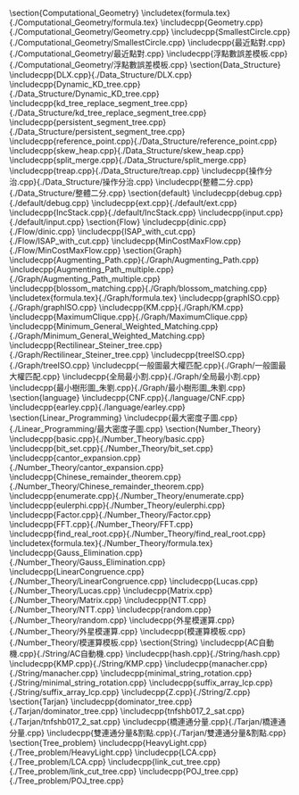 \section{Computational\_Geometry}
  \includetex{formula.tex}{./Computational_Geometry/formula.tex}
  \includecpp{Geometry.cpp}{./Computational_Geometry/Geometry.cpp}
  \includecpp{SmallestCircle.cpp}{./Computational_Geometry/SmallestCircle.cpp}
  \includecpp{最近點對.cpp}{./Computational_Geometry/最近點對.cpp}
  \includecpp{浮點數誤差模板.cpp}{./Computational_Geometry/浮點數誤差模板.cpp}
\section{Data\_Structure}
  \includecpp{DLX.cpp}{./Data_Structure/DLX.cpp}
  \includecpp{Dynamic\_KD\_tree.cpp}{./Data_Structure/Dynamic_KD_tree.cpp}
  \includecpp{kd\_tree\_replace\_segment\_tree.cpp}{./Data_Structure/kd_tree_replace_segment_tree.cpp}
  \includecpp{persistent\_segment\_tree.cpp}{./Data_Structure/persistent_segment_tree.cpp}
  \includecpp{reference\_point.cpp}{./Data_Structure/reference_point.cpp}
  \includecpp{skew\_heap.cpp}{./Data_Structure/skew_heap.cpp}
  \includecpp{split\_merge.cpp}{./Data_Structure/split_merge.cpp}
  \includecpp{treap.cpp}{./Data_Structure/treap.cpp}
  \includecpp{操作分治.cpp}{./Data_Structure/操作分治.cpp}
  \includecpp{整體二分.cpp}{./Data_Structure/整體二分.cpp}
\section{default}
  \includecpp{debug.cpp}{./default/debug.cpp}
  \includecpp{ext.cpp}{./default/ext.cpp}
  \includecpp{IncStack.cpp}{./default/IncStack.cpp}
  \includecpp{input.cpp}{./default/input.cpp}
\section{Flow}
  \includecpp{dinic.cpp}{./Flow/dinic.cpp}
  \includecpp{ISAP\_with\_cut.cpp}{./Flow/ISAP_with_cut.cpp}
  \includecpp{MinCostMaxFlow.cpp}{./Flow/MinCostMaxFlow.cpp}
\section{Graph}
  \includecpp{Augmenting\_Path.cpp}{./Graph/Augmenting_Path.cpp}
  \includecpp{Augmenting\_Path\_multiple.cpp}{./Graph/Augmenting_Path_multiple.cpp}
  \includecpp{blossom\_matching.cpp}{./Graph/blossom_matching.cpp}
  \includetex{formula.tex}{./Graph/formula.tex}
  \includecpp{graphISO.cpp}{./Graph/graphISO.cpp}
  \includecpp{KM.cpp}{./Graph/KM.cpp}
  \includecpp{MaximumClique.cpp}{./Graph/MaximumClique.cpp}
  \includecpp{Minimum\_General\_Weighted\_Matching.cpp}{./Graph/Minimum_General_Weighted_Matching.cpp}
  \includecpp{Rectilinear\_Steiner\_tree.cpp}{./Graph/Rectilinear_Steiner_tree.cpp}
  \includecpp{treeISO.cpp}{./Graph/treeISO.cpp}
  \includecpp{一般圖最大權匹配.cpp}{./Graph/一般圖最大權匹配.cpp}
  \includecpp{全局最小割.cpp}{./Graph/全局最小割.cpp}
  \includecpp{最小樹形圖\_朱劉.cpp}{./Graph/最小樹形圖_朱劉.cpp}
\section{language}
  \includecpp{CNF.cpp}{./language/CNF.cpp}
  \includecpp{earley.cpp}{./language/earley.cpp}
\section{Linear\_Programming}
  \includecpp{最大密度子圖.cpp}{./Linear_Programming/最大密度子圖.cpp}
\section{Number\_Theory}
  \includecpp{basic.cpp}{./Number_Theory/basic.cpp}
  \includecpp{bit\_set.cpp}{./Number_Theory/bit_set.cpp}
  \includecpp{cantor\_expansion.cpp}{./Number_Theory/cantor_expansion.cpp}
  \includecpp{Chinese\_remainder\_theorem.cpp}{./Number_Theory/Chinese_remainder_theorem.cpp}
  \includecpp{enumerate.cpp}{./Number_Theory/enumerate.cpp}
  \includecpp{eulerphi.cpp}{./Number_Theory/eulerphi.cpp}
  \includecpp{Factor.cpp}{./Number_Theory/Factor.cpp}
  \includecpp{FFT.cpp}{./Number_Theory/FFT.cpp}
  \includecpp{find\_real\_root.cpp}{./Number_Theory/find_real_root.cpp}
  \includetex{formula.tex}{./Number_Theory/formula.tex}
  \includecpp{Gauss\_Elimination.cpp}{./Number_Theory/Gauss_Elimination.cpp}
  \includecpp{LinearCongruence.cpp}{./Number_Theory/LinearCongruence.cpp}
  \includecpp{Lucas.cpp}{./Number_Theory/Lucas.cpp}
  \includecpp{Matrix.cpp}{./Number_Theory/Matrix.cpp}
  \includecpp{NTT.cpp}{./Number_Theory/NTT.cpp}
  \includecpp{random.cpp}{./Number_Theory/random.cpp}
  \includecpp{外星模運算.cpp}{./Number_Theory/外星模運算.cpp}
  \includecpp{模運算模板.cpp}{./Number_Theory/模運算模板.cpp}
\section{String}
  \includecpp{AC自動機.cpp}{./String/AC自動機.cpp}
  \includecpp{hash.cpp}{./String/hash.cpp}
  \includecpp{KMP.cpp}{./String/KMP.cpp}
  \includecpp{manacher.cpp}{./String/manacher.cpp}
  \includecpp{minimal\_string\_rotation.cpp}{./String/minimal_string_rotation.cpp}
  \includecpp{suffix\_array\_lcp.cpp}{./String/suffix_array_lcp.cpp}
  \includecpp{Z.cpp}{./String/Z.cpp}
\section{Tarjan}
  \includecpp{dominator\_tree.cpp}{./Tarjan/dominator_tree.cpp}
  \includecpp{tnfshb017\_2\_sat.cpp}{./Tarjan/tnfshb017_2_sat.cpp}
  \includecpp{橋連通分量.cpp}{./Tarjan/橋連通分量.cpp}
  \includecpp{雙連通分量\&割點.cpp}{./Tarjan/雙連通分量&割點.cpp}
\section{Tree\_problem}
  \includecpp{HeavyLight.cpp}{./Tree_problem/HeavyLight.cpp}
  \includecpp{LCA.cpp}{./Tree_problem/LCA.cpp}
  \includecpp{link\_cut\_tree.cpp}{./Tree_problem/link_cut_tree.cpp}
  \includecpp{POJ\_tree.cpp}{./Tree_problem/POJ_tree.cpp}
